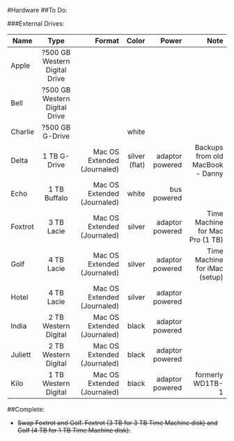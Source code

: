 #Hardware
##To Do:


###External Drives:

| Name    |  Type   | Format  | Color  | Power   | Note |
|---------|:-------:|--------:|-------:|--------:|--------:|
| Apple   | ?500 GB Western Digital Drive  | |  |  |  | 
| Bell    | ?500 GB Western Digital Drive  | |  |  |  |  
| Charlie | ?500 GB G-Drive      |                             | white         |  |  | 
| Delta   | 1 TB G-Drive         | Mac OS Extended (Journaled) | silver (flat) | adaptor powered | Backups from old MacBook - Danny | 
| Echo    | 1 TB Buffalo         | Mac OS Extended (Journaled) | white  | bus powered     |  | 
| Foxtrot | 3 TB Lacie           | Mac OS Extended (Journaled) | silver | adaptor powered | Time Machine for Mac Pro (1 TB) | 
| Golf    | 4 TB Lacie           | Mac OS Extended (Journaled) | silver | adaptor powered | Time Machine for iMac (setup)   | 
| Hotel   | 4 TB Lacie           | Mac OS Extended (Journaled) | silver | adaptor powered |  | 
| India   | 2 TB Western Digital | Mac OS Extended (Journaled) | black  | adaptor powered |  | 
| Juliett | 2 TB Western Digital | Mac OS Extended (Journaled) | black  |  adaptor powered |  | 
| Kilo    | 1 TB Western Digital | Mac OS Extended (Journaled) | black  |  adaptor powered | formerly WD1TB-1 |

##Complete:
* <strike> Swap Foxtrot and Golf. Foxtrot (3 TB for 3 TB Time Machine disk) and Golf (4 TB for 1 TB Time Machine disk). </strike> 
